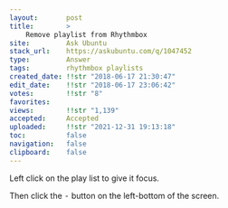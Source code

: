 ```yaml
---
layout:       post
title:        >
    Remove playlist from Rhythmbox
site:         Ask Ubuntu
stack_url:    https://askubuntu.com/q/1047452
type:         Answer
tags:         rhythmbox playlists
created_date: !!str "2018-06-17 21:30:47"
edit_date:    !!str "2018-06-17 23:06:42"
votes:        !!str "8"
favorites:    
views:        !!str "1,139"
accepted:     Accepted
uploaded:     !!str "2021-12-31 19:13:18"
toc:          false
navigation:   false
clipboard:    false
---
```


Left click on the play list to give it focus.

Then click the <kbd>-</kbd> button on the left-bottom of the screen.

